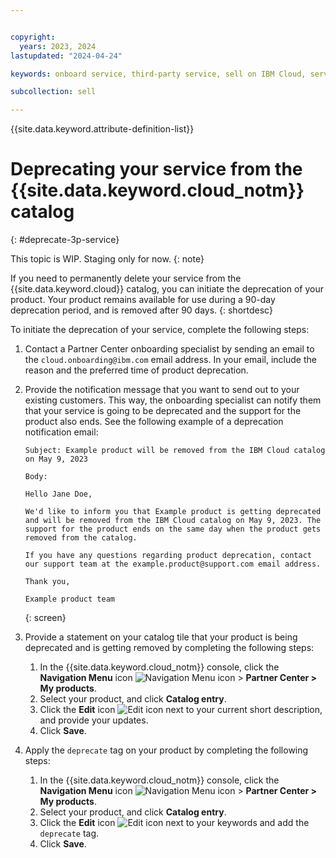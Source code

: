```yaml
---


copyright:
  years: 2023, 2024
lastupdated: "2024-04-24"

keywords: onboard service, third-party service, sell on IBM Cloud, service, partner center, catalog, remove, delete, deprecate, deprecate service

subcollection: sell

---
```


{{site.data.keyword.attribute-definition-list}}

# Deprecating your service from the {{site.data.keyword.cloud_notm}} catalog
{: #deprecate-3p-service}

This topic is WIP. Staging only for now.
{: note}

If you need to permanently delete your service from the {{site.data.keyword.cloud}} catalog, you can initiate the deprecation of your product. Your product remains available for use during a 90-day deprecation period, and is removed after 90 days.
{: shortdesc}

To initiate the deprecation of your service, complete the following steps:

1. Contact a Partner Center onboarding specialist by sending an email to the `cloud.onboarding@ibm.com` email address. In your email, include the reason and the preferred time of product deprecation.
1. Provide the notification message that you want to send out to your existing customers. This way, the onboarding specialist can notify them that your service is going to be deprecated and the support for the product also ends. See the following example of a deprecation notification email:

   ```text
   Subject: Example product will be removed from the IBM Cloud catalog on May 9, 2023

   Body:

   Hello Jane Doe,

   We'd like to inform you that Example product is getting deprecated and will be removed from the IBM Cloud catalog on May 9, 2023. The support for the product ends on the same day when the product gets removed from the catalog.

   If you have any questions regarding product deprecation, contact our support team at the example.product@support.com email address.

   Thank you,

   Example product team
   ```
   {: screen}

1. Provide a statement on your catalog tile that your product is being deprecated and is getting removed by completing the following steps:
    1. In the {{site.data.keyword.cloud_notm}} console, click the **Navigation Menu** icon ![Navigation Menu icon](../icons/icon_hamburger.svg "Menu") > **Partner Center > My products**.
    1. Select your product, and click **Catalog entry**.
    1. Click the **Edit** icon ![Edit icon](../icons/edit-tagging.svg "Edit") next to your current short description, and provide your updates.
    1. Click **Save**.
1. Apply the `deprecate` tag on your product by completing the following steps:
    1. In the {{site.data.keyword.cloud_notm}} console, click the **Navigation Menu** icon ![Navigation Menu icon](../icons/icon_hamburger.svg "Menu") > **Partner Center > My products**.
    1. Select your product, and click **Catalog entry**.
    1. Click the **Edit** icon ![Edit icon](../icons/edit-tagging.svg "Edit") next to your keywords and add the `deprecate` tag.
    1. Click **Save**.
